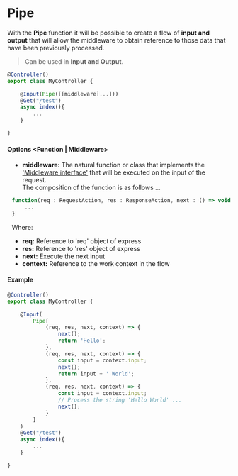 # Pipe

With the **Pipe** function it will be possible to create a flow of **input and output** that will allow the middleware to obtain reference to those data that have been previously processed.

> Can be used in **Input and Output**.

```js
@Controller()
export class MyController { 

    @Input(Pipe([[middleware]...]))
    @Get("/test")
    async index(){
        ...
    }

}
```

#### Options \<Function | Middleware\>

<div style="padding-left: 10px">

- **middleware:** The natural function or class that implements the ['Middleware interface']() that will be executed on the input of the request. <br>
The composition of the function is as follows ...
```js
function(req : RequestAction, res : ResponseAction, next : () => void, context : ContextRoute) => {
    ...
}
```
Where:
 - **req:** Reference to 'req' object of express
 - **res:** Reference to 'res' object of express
 - **next:** Execute the next input
 - **context:** Reference to the work context in the flow

</div>

#### Example

```js
@Controller()
export class MyController { 

    @Input(
        Pipe[
            (req, res, next, context) => {
                next();
                return 'Hello';
            },
            (req, res, next, context) => {
                const input = context.input;
                next();
                return input + ' World';
            },
            (req, res, next, context) => {
                const input = context.input;
                // Process the string 'Hello World' ...
                next();
            }
        ]
    )
    @Get("/test")
    async index(){
        ...
    }

}
```